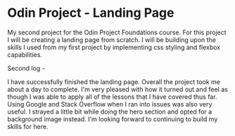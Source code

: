 # Odin Project - Landing Page

My second project for the Odin Project Foundations course. For this project I will be creating a landing page from scratch. I will be building upon the skills I used from my first project by implementing css styling and flexbox capabilities.

Second log -

I have successfully finished the landing page. Overall the project took me about a day to complete. I'm very pleased with how it turned out and feel as though I was able to apply all of the lessons that I have covered thus far. Using Google and Stack Overflow when I ran into issues was also very useful. I strayed a little bit while doing the hero section and opted for a background image instead. I'm looking forward to continuing to build my skills for here.